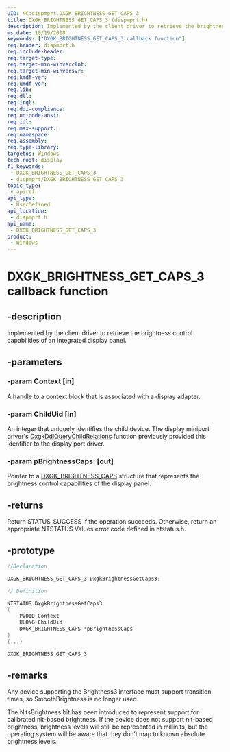 ```yaml
---
UID: NC:dispmprt.DXGK_BRIGHTNESS_GET_CAPS_3
title: DXGK_BRIGHTNESS_GET_CAPS_3 (dispmprt.h)
description: Implemented by the client driver to retrieve the brightness control capabilities of an integrated display panel.
ms.date: 10/19/2018
keywords: ["DXGK_BRIGHTNESS_GET_CAPS_3 callback function"]
req.header: dispmprt.h
req.include-header: 
req.target-type: 
req.target-min-winverclnt: 
req.target-min-winversvr: 
req.kmdf-ver: 
req.umdf-ver: 
req.lib: 
req.dll: 
req.irql: 
req.ddi-compliance: 
req.unicode-ansi: 
req.idl: 
req.max-support: 
req.namespace: 
req.assembly: 
req.type-library: 
targetos: Windows
tech.root: display
f1_keywords:
 - DXGK_BRIGHTNESS_GET_CAPS_3
 - dispmprt/DXGK_BRIGHTNESS_GET_CAPS_3
topic_type:
 - apiref
api_type:
 - UserDefined
api_location:
 - dispmprt.h
api_name:
 - DXGK_BRIGHTNESS_GET_CAPS_3
product:
 - Windows
---
```


# DXGK_BRIGHTNESS_GET_CAPS_3 callback function


## -description

Implemented by the client driver to retrieve the brightness control capabilities of an integrated display panel.

## -parameters

### -param Context [in]

A handle to a context block that is associated with a display adapter.

### -param ChildUid [in]

An integer that uniquely identifies the child device. The display miniport driver's [DxgkDdiQueryChildRelations](../dispmprt/nc-dispmprt-dxgkddi_query_child_relations.md) function previously provided this identifier to the display port driver.

### -param pBrightnessCaps: [out]

Pointer to a [DXGK_BRIGHTNESS_CAPS](../d3dkmdt/ns-d3dkmdt-_dxgk_brightness_caps.md) structure that represents the brightness control capabilities of the display panel.

## -returns

Return STATUS_SUCCESS if the operation succeeds. Otherwise, return an appropriate NTSTATUS Values error code defined in ntstatus.h.

## -prototype

```cpp
//Declaration

DXGK_BRIGHTNESS_GET_CAPS_3 DxgkBrightnessGetCaps3;

// Definition

NTSTATUS DxgkBrightnessGetCaps3
(
	PVOID Context
	ULONG ChildUid
	DXGK_BRIGHTNESS_CAPS *pBrightnessCaps
)
{...}

DXGK_BRIGHTNESS_GET_CAPS_3


```

## -remarks

Any device supporting the Brightness3 interface must support transition times, so SmoothBrightness is no longer used.

The NitsBrightness bit has been introduced to represent support for calibrated nit-based brightness. If the device does not support nit-based brightness, brightness levels will still be represented in millinits, but the operating system will be aware that they don’t map to known absolute brightness levels.

